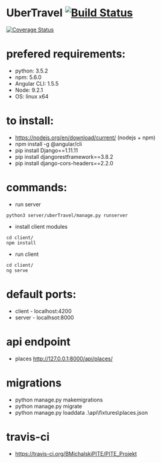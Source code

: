 # UberTravel [![Build Status](https://travis-ci.org/BMichalskiPITE/PITE_Projekt.svg?branch=master)](https://travis-ci.org/BMichalskiPITE/PITE_Projekt)

<a href='https://coveralls.io/github/BMichalskiPITE/PITE_Projekt?branch=master'><img src='https://coveralls.io/repos/github/BMichalskiPITE/PITE_Projekt/badge.svg?branch=master' alt='Coverage Status' /></a>


# prefered requirements:
 - python: 3.5.2
 - npm: 5.6.0
 - Angular CLI: 1.5.5
 - Node: 9.2.1
 - OS: linux x64

# to install:
- https://nodejs.org/en/download/current/ (nodejs + npm)
- npm install -g @angular/cli
- pip install Django==1.11.11
- pip install djangorestframework==3.8.2
- pip install django-cors-headers==2.2.0

# commands:
 - run server
```
python3 server/uberTravel/manage.py runserver
```
 - install client modules
```
cd client/
npm install
```
 - run client
```
cd client/
ng serve
```

# default ports:
 - client - localhost:4200
 - server - localhsot:8000

# api endpoint
 - places http://127.0.0.1:8000/api/places/ 

# migrations 
 - python manage.py makemigrations
 - python manage.py migrate
 - python manage.py loaddata .\api\fixtures\places.json
 
 # travis-ci
 - https://travis-ci.org/BMichalskiPITE/PITE_Projekt
